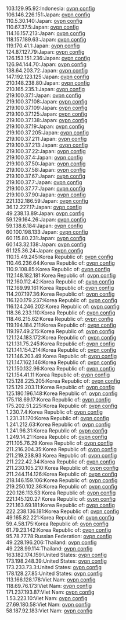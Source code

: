 103.129.95.92:Indonesia: [ovpn config](vpn/103_129_95_92.ovpn)  
106.146.226.151:Japan: [ovpn config](vpn/106_146_226_151.ovpn)  
110.5.30.140:Japan: [ovpn config](vpn/110_5_30_140.ovpn)  
110.67.37.5:Japan: [ovpn config](vpn/110_67_37_5.ovpn)  
114.16.157.213:Japan: [ovpn config](vpn/114_16_157_213.ovpn)  
118.157.189.63:Japan: [ovpn config](vpn/118_157_189_63.ovpn)  
119.170.41.1:Japan: [ovpn config](vpn/119_170_41_1.ovpn)  
124.87.127.79:Japan: [ovpn config](vpn/124_87_127_79.ovpn)  
126.153.151.236:Japan: [ovpn config](vpn/126_153_151_236.ovpn)  
126.94.144.70:Japan: [ovpn config](vpn/126_94_144_70.ovpn)  
138.64.203.72:Japan: [ovpn config](vpn/138_64_203_72.ovpn)  
147.192.123.125:Japan: [ovpn config](vpn/147_192_123_125.ovpn)  
210.148.238.80:Japan: [ovpn config](vpn/210_148_238_80.ovpn)  
210.165.235.1:Japan: [ovpn config](vpn/210_165_235_1.ovpn)  
219.100.37.1:Japan: [ovpn config](vpn/219_100_37_1.ovpn)  
219.100.37.108:Japan: [ovpn config](vpn/219_100_37_108.ovpn)  
219.100.37.109:Japan: [ovpn config](vpn/219_100_37_109.ovpn)  
219.100.37.125:Japan: [ovpn config](vpn/219_100_37_125.ovpn)  
219.100.37.138:Japan: [ovpn config](vpn/219_100_37_138.ovpn)  
219.100.37.19:Japan: [ovpn config](vpn/219_100_37_19.ovpn)  
219.100.37.205:Japan: [ovpn config](vpn/219_100_37_205.ovpn)  
219.100.37.211:Japan: [ovpn config](vpn/219_100_37_211.ovpn)  
219.100.37.213:Japan: [ovpn config](vpn/219_100_37_213.ovpn)  
219.100.37.22:Japan: [ovpn config](vpn/219_100_37_22.ovpn)  
219.100.37.4:Japan: [ovpn config](vpn/219_100_37_4.ovpn)  
219.100.37.50:Japan: [ovpn config](vpn/219_100_37_50.ovpn)  
219.100.37.58:Japan: [ovpn config](vpn/219_100_37_58.ovpn)  
219.100.37.67:Japan: [ovpn config](vpn/219_100_37_67.ovpn)  
219.100.37.7:Japan: [ovpn config](vpn/219_100_37_7.ovpn)  
219.100.37.77:Japan: [ovpn config](vpn/219_100_37_77.ovpn)  
219.100.37.90:Japan: [ovpn config](vpn/219_100_37_90.ovpn)  
221.132.186.59:Japan: [ovpn config](vpn/221_132_186_59.ovpn)  
36.12.227.17:Japan: [ovpn config](vpn/36_12_227_17.ovpn)  
49.238.13.89:Japan: [ovpn config](vpn/49_238_13_89.ovpn)  
59.129.164.26:Japan: [ovpn config](vpn/59_129_164_26.ovpn)  
59.138.6.184:Japan: [ovpn config](vpn/59_138_6_184.ovpn)  
60.100.198.133:Japan: [ovpn config](vpn/60_100_198_133.ovpn)  
60.115.80.231:Japan: [ovpn config](vpn/60_115_80_231.ovpn)  
60.143.32.138:Japan: [ovpn config](vpn/60_143_32_138.ovpn)  
61.125.36.24:Japan: [ovpn config](vpn/61_125_36_24.ovpn)  
110.15.49.245:Korea Republic of: [ovpn config](vpn/110_15_49_245.ovpn)  
110.46.236.64:Korea Republic of: [ovpn config](vpn/110_46_236_64.ovpn)  
110.9.108.85:Korea Republic of: [ovpn config](vpn/110_9_108_85.ovpn)  
112.148.182.181:Korea Republic of: [ovpn config](vpn/112_148_182_181.ovpn)  
112.160.112.42:Korea Republic of: [ovpn config](vpn/112_160_112_42.ovpn)  
112.169.99.161:Korea Republic of: [ovpn config](vpn/112_169_99_161.ovpn)  
114.207.197.36:Korea Republic of: [ovpn config](vpn/114_207_197_36.ovpn)  
116.120.179.237:Korea Republic of: [ovpn config](vpn/116_120_179_237.ovpn)  
116.124.246.202:Korea Republic of: [ovpn config](vpn/116_124_246_202.ovpn)  
118.36.233.110:Korea Republic of: [ovpn config](vpn/118_36_233_110.ovpn)  
118.46.215.62:Korea Republic of: [ovpn config](vpn/118_46_215_62.ovpn)  
119.194.184.211:Korea Republic of: [ovpn config](vpn/119_194_184_211.ovpn)  
119.197.49.215:Korea Republic of: [ovpn config](vpn/119_197_49_215.ovpn)  
121.124.183.172:Korea Republic of: [ovpn config](vpn/121_124_183_172.ovpn)  
121.131.75.245:Korea Republic of: [ovpn config](vpn/121_131_75_245.ovpn)  
121.141.154.214:Korea Republic of: [ovpn config](vpn/121_141_154_214.ovpn)  
121.146.203.49:Korea Republic of: [ovpn config](vpn/121_146_203_49.ovpn)  
121.147.162.146:Korea Republic of: [ovpn config](vpn/121_147_162_146.ovpn)  
121.150.132.96:Korea Republic of: [ovpn config](vpn/121_150_132_96.ovpn)  
121.154.41.11:Korea Republic of: [ovpn config](vpn/121_154_41_11.ovpn)  
125.128.225.205:Korea Republic of: [ovpn config](vpn/125_128_225_205.ovpn)  
125.129.203.11:Korea Republic of: [ovpn config](vpn/125_129_203_11.ovpn)  
125.180.196.148:Korea Republic of: [ovpn config](vpn/125_180_196_148.ovpn)  
175.118.69.17:Korea Republic of: [ovpn config](vpn/175_118_69_17.ovpn)  
175.202.51.225:Korea Republic of: [ovpn config](vpn/175_202_51_225.ovpn)  
1.230.7.4:Korea Republic of: [ovpn config](vpn/1_230_7_4.ovpn)  
1.231.31.170:Korea Republic of: [ovpn config](vpn/1_231_31_170.ovpn)  
1.241.212.63:Korea Republic of: [ovpn config](vpn/1_241_212_63.ovpn)  
1.241.96.31:Korea Republic of: [ovpn config](vpn/1_241_96_31.ovpn)  
1.249.14.21:Korea Republic of: [ovpn config](vpn/1_249_14_21.ovpn)  
211.105.76.29:Korea Republic of: [ovpn config](vpn/211_105_76_29.ovpn)  
211.216.204.35:Korea Republic of: [ovpn config](vpn/211_216_204_35.ovpn)  
211.219.238.93:Korea Republic of: [ovpn config](vpn/211_219_238_93.ovpn)  
211.222.42.34:Korea Republic of: [ovpn config](vpn/211_222_42_34.ovpn)  
211.230.105.210:Korea Republic of: [ovpn config](vpn/211_230_105_210.ovpn)  
211.244.114.126:Korea Republic of: [ovpn config](vpn/211_244_114_126.ovpn)  
218.146.159.106:Korea Republic of: [ovpn config](vpn/218_146_159_106.ovpn)  
219.250.102.36:Korea Republic of: [ovpn config](vpn/219_250_102_36.ovpn)  
220.126.113.53:Korea Republic of: [ovpn config](vpn/220_126_113_53.ovpn)  
221.145.120.27:Korea Republic of: [ovpn config](vpn/221_145_120_27.ovpn)  
221.163.69.181:Korea Republic of: [ovpn config](vpn/221_163_69_181.ovpn)  
222.238.136.181:Korea Republic of: [ovpn config](vpn/222_238_136_181.ovpn)  
49.165.82.221:Korea Republic of: [ovpn config](vpn/49_165_82_221.ovpn)  
59.4.58.175:Korea Republic of: [ovpn config](vpn/59_4_58_175.ovpn)  
61.79.23.142:Korea Republic of: [ovpn config](vpn/61_79_23_142.ovpn)  
95.78.77.78:Russian Federation: [ovpn config](vpn/95_78_77_78.ovpn)  
49.228.196.206:Thailand: [ovpn config](vpn/49_228_196_206.ovpn)  
49.228.99.114:Thailand: [ovpn config](vpn/49_228_99_114.ovpn)  
163.182.174.159:United States: [ovpn config](vpn/163_182_174_159.ovpn)  
173.198.248.39:United States: [ovpn config](vpn/173_198_248_39.ovpn)  
173.233.73.3:United States: [ovpn config](vpn/173_233_73_3.ovpn)  
178.128.27.85:United States: [ovpn config](vpn/178_128_27_85.ovpn)  
113.166.128.178:Viet Nam: [ovpn config](vpn/113_166_128_178.ovpn)  
118.69.76.173:Viet Nam: [ovpn config](vpn/118_69_76_173.ovpn)  
171.237.193.87:Viet Nam: [ovpn config](vpn/171_237_193_87.ovpn)  
1.53.223.10:Viet Nam: [ovpn config](vpn/1_53_223_10.ovpn)  
27.69.180.58:Viet Nam: [ovpn config](vpn/27_69_180_58.ovpn)  
58.187.92.183:Viet Nam: [ovpn config](vpn/58_187_92_183.ovpn)  
